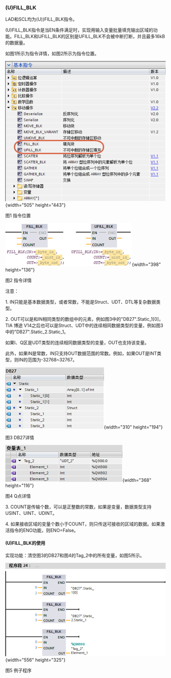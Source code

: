 ### (U)FILL_BLK

LAD和SCL均为(U))FILL_BLK指令。

(U)FILL_BLK指令是当EN条件满足时，实现用输入变量批量填充输出区域的功能。FILL_BLK和UFILL_BLK的区别是UFILL_BLK不会被中断打断，并且最多16kB的数据量。

如图1所示为指令详情，如图2所示为指令位置。

![](images/03-01.jpg){width="505" height="443"}

图1 指令位置

![](images/03-02.jpg){width="398" height="136"}

图2 指令详情

注意：

1\.
IN只能是基本数据类型，或者常数，不能是Struct、UDT、DTL等复杂数据类型。

2\.
OUT可以是和IN相同类型的数组中的元素，例如图3中的\"DB27\".Static_1\[0\]，TIA
博途
V14之后也可以是Struct、UDT中的连续相同数据类型的变量，例如图3中的\"DB27\".Static_2.Static_1。

如果I、Q区是UDT类型的连续相同数据类型的变量，OUT也支持该变量。

此外，如果IN是常数，IN只支持OUT数据范围的常数。例如，如果OUT是INT类型，则IN的范围为-32768\~32767。

![](images/03-03.jpg){width="310" height="194"}

图3 DB27详情

![](images/03-04.jpg){width="368" height="116"}

图4 Q点详情

3\.
COUNT是传输个数，可以是正整数的常数，如果是变量，数据类型支持USINT、UINT、UDINT。

4\.
如果接收区域的变量个数小于COUNT，则只传送可接收的区域的数据。如果激活指令的ENO功能，则ENO=False。

#### (U)FILL_BLK的使用

实现功能：清空图3的DB27和图4的Tag_2中的所有变量，如图5所示。

![](images/03-05.jpg){width="556" height="325"}

图5 例子程序
